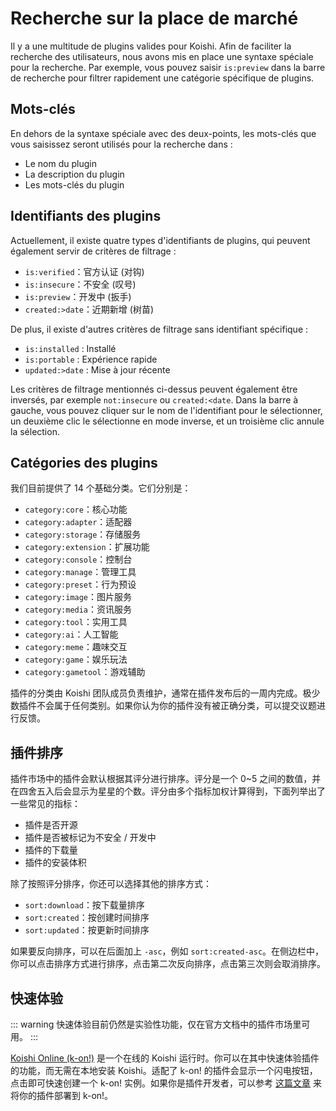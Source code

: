# Recherche sur la place de marché

Il y a une multitude de plugins valides pour Koishi. Afin de faciliter la recherche des utilisateurs, nous avons mis en place une syntaxe spéciale pour la recherche. Par exemple, vous pouvez saisir `is:preview` dans la barre de recherche pour filtrer rapidement une catégorie spécifique de plugins.

## Mots-clés

En dehors de la syntaxe spéciale avec des deux-points, les mots-clés que vous saisissez seront utilisés pour la recherche dans :

- Le nom du plugin
- La description du plugin
- Les mots-clés du plugin

## Identifiants des plugins

Actuellement, il existe quatre types d'identifiants de plugins, qui peuvent également servir de critères de filtrage :

- `is:verified`：官方认证 (对钩)
- `is:insecure`：不安全 (叹号)
- `is:preview`：开发中 (扳手)
- `created:>date`：近期新增 (树苗)

De plus, il existe d'autres critères de filtrage sans identifiant spécifique :

- `is:installed` : Installé
- `is:portable` : Expérience rapide
- `updated:>date` : Mise à jour récente

Les critères de filtrage mentionnés ci-dessus peuvent également être inversés, par exemple `not:insecure` ou `created:<date`. Dans la barre à gauche, vous pouvez cliquer sur le nom de l'identifiant pour le sélectionner, un deuxième clic le sélectionne en mode inverse, et un troisième clic annule la sélection.

## Catégories des plugins

我们目前提供了 14 个基础分类。它们分别是：

- `category:core`：核心功能
- `category:adapter`：适配器
- `category:storage`：存储服务
- `category:extension`：扩展功能
- `category:console`：控制台
- `category:manage`：管理工具
- `category:preset`：行为预设
- `category:image`：图片服务
- `category:media`：资讯服务
- `category:tool`：实用工具
- `category:ai`：人工智能
- `category:meme`：趣味交互
- `category:game`：娱乐玩法
- `category:gametool`：游戏辅助

插件的分类由 Koishi 团队成员负责维护，通常在插件发布后的一周内完成。极少数插件不会属于任何类别。如果你认为你的插件没有被正确分类，可以提交议题进行反馈。

## 插件排序

插件市场中的插件会默认根据其评分进行排序。评分是一个 0~5 之间的数值，并在四舍五入后会显示为星星的个数。评分由多个指标加权计算得到，下面列举出了一些常见的指标：

- 插件是否开源
- 插件是否被标记为不安全 / 开发中
- 插件的下载量
- 插件的安装体积

除了按照评分排序，你还可以选择其他的排序方式：

- `sort:download`：按下载量排序
- `sort:created`：按创建时间排序
- `sort:updated`：按更新时间排序

如果要反向排序，可以在后面加上 `-asc`，例如 `sort:created-asc`。在侧边栏中，你可以点击排序方式进行排序，点击第二次反向排序，点击第三次则会取消排序。

## 快速体验

::: warning
快速体验目前仍然是实验性功能，仅在官方文档中的插件市场里可用。
:::

[Koishi Online (k-on!)](https://koishi.online) 是一个在线的 Koishi 运行时。你可以在其中快速体验插件的功能，而无需在本地安装 Koishi。适配了 k-on! 的插件会显示一个闪电按钮，点击即可快速创建一个 k-on! 实例。如果你是插件开发者，可以参考 [这篇文章](../../cookbook/practice/online.md) 来将你的插件部署到 k-on!。
